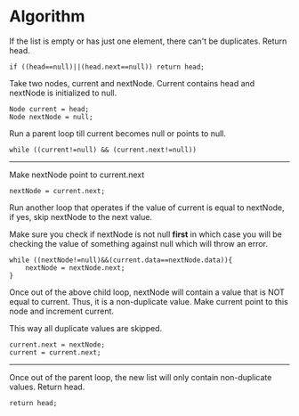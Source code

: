 # Algorithm

If the list is empty or has just one element, there can't be duplicates. Return head.

    if ((head==null)||(head.next==null)) return head;

Take two nodes, current and nextNode. Current contains head and nextNode is initialized to null.

    Node current = head;
    Node nextNode = null;


Run a parent loop till current becomes null or points to null.

    while ((current!=null) && (current.next!=null))

___

Make nextNode point to current.next

    nextNode = current.next;

Run another loop that operates if the value of current is equal to nextNode, if yes, skip nextNode to the next value.

 Make sure you check if nextNode is not null **first** in which case you will be checking the value of something against null which will throw an error.

    while ((nextNode!=null)&&(current.data==nextNode.data)){
        nextNode = nextNode.next;
    }

Once out of the above child loop, nextNode will contain a value that is NOT equal to current. Thus, it is a non-duplicate value. Make current point to this node and increment current.

This way all duplicate values are skipped.

    current.next = nextNode;
    current = current.next;

___

Once out of the parent loop, the new list will only contain non-duplicate values. Return head.

    return head;